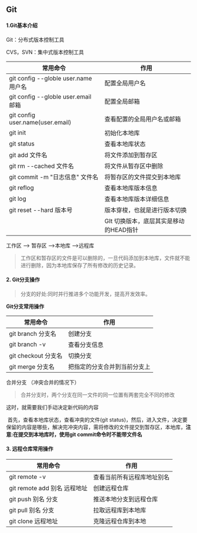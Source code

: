 ## Git



#### 1.Git基本介绍

Git：分布式版本控制工具

CVS，SVN：集中式版本控制工具

| 常用命令                             | 作用                                   |
| ------------------------------------ | -------------------------------------- |
| git config --globle user.name 用户名 | 配置全局用户名                         |
| git config --globle user.email 邮箱  | 配置全局邮箱                           |
| git config user.name(user.email)     | 查看配置的全局用户名或邮箱             |
| git init                             | 初始化本地库                           |
| git status                           | 查看本地库状态                         |
| git add 文件名                       | 将文件添加到暂存区                     |
| git rm  --cached 文件名              | 将文件从暂存区中删除                   |
| git commit -m "日志信息"  文件名     | 将暂存区的文件提交到本地库             |
| git reflog                           | 查看本地库版本信息                     |
| git log                              | 查看本地库版本详细信息                 |
| git reset --hard 版本号              | 版本穿梭，也就是进行版本切换           |
|                                      | GIt 切换版本，底层其实是移动的HEAD指针 |

工作区 --> 暂存区 -->本地库 -->远程库

> 工作区和暂存区的文件是可以删除的，一旦代码添加到本地库，文件就不能进行删除，因为本地库保存了所有修改的历史记录。



#### 2. Git分支操作

> 分支的好处:同时并行推进多个功能开发，提高开发效率。

**Git分支常用操作**

| 常用命令            | 作用                         |
| ------------------- | ---------------------------- |
| git branch 分支名   | 创建分支                     |
| git branch -v       | 查看分支信息                 |
| git checkout 分支名 | 切换分支                     |
| git merge 分支名    | 把指定的分支合并到当前分支上 |

合并分支 （冲突合并的情况下）

> 合并分支时，两个分支在同一文件的同一位置有两套完全不同的修改

这时，就需要我们手动决定新代码的内容

​	   首先，查看本地库状态，查看冲突的文件(git status)，然后，进入文件，决定要保留的内容是哪些，解决完冲突内容，需将修改的文件提交到暂存区，本地库，**注意:在提交到本地库时，使用git commit命令时不能带文件名**



#### 3. 远程仓库常用操作

| 常用命令                     | 作用                       |
| ---------------------------- | -------------------------- |
| git remote -v                | 查看当前所有远程库地址别名 |
| git remote add 别名 远程地址 | 创建远程仓库               |
| git push 别名 分支           | 推送本地分支到远程仓库     |
| git pull 别名 分支           | 拉取远程库到本地库         |
| git clone 远程地址           | 克隆远程仓库到本地         |



